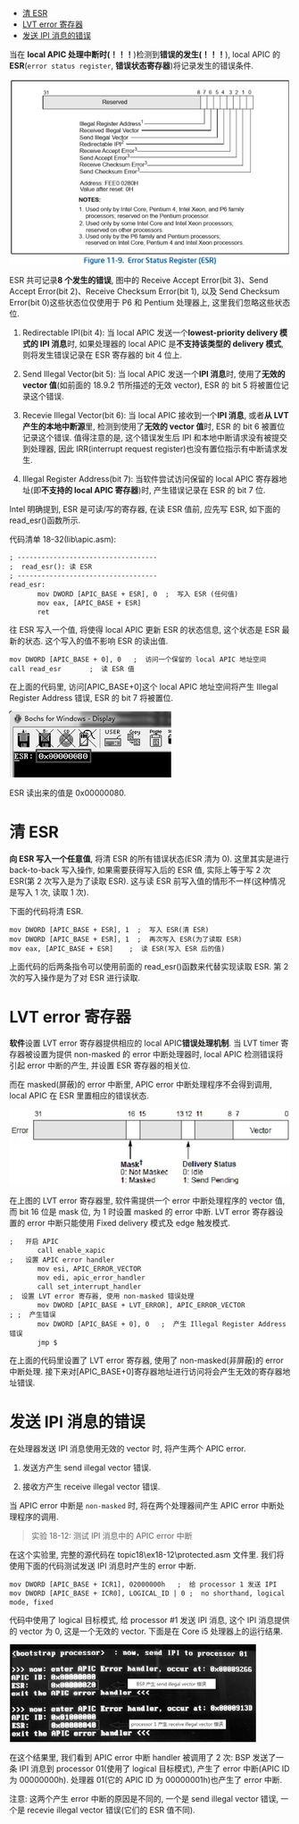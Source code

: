 
<!-- @import "[TOC]" {cmd="toc" depthFrom=1 depthTo=6 orderedList=false} -->

<!-- code_chunk_output -->

- [清 ESR](#清-esr)
- [LVT error 寄存器](#lvt-error-寄存器)
- [发送 IPI 消息的错误](#发送-ipi-消息的错误)

<!-- /code_chunk_output -->

当在 **local APIC 处理中断时(！！！**)检测到**错误的发生(！！！**), local APIC 的 **ESR**(`error status register`, **错误状态寄存器**)将记录发生的错误条件.

![2024-09-11-11-36-58.png](./images/2024-09-11-11-36-58.png)

ESR 共可记录**8 个发生的错误**, 图中的 Receive Accept Error(bit 3)、Send Accept Error(bit 2)、Receive Checksum Error(bit 1), 以及 Send Checksum Error(bit 0)这些状态位仅使用于 P6 和 Pentium 处理器上, 这里我们忽略这些状态位.

1) Redirectable IPI(bit 4): 当 local APIC 发送一个**lowest\-priority delivery 模式的 IPI 消息**时, 如果处理器的 local APIC 是**不支持该类型的 delivery 模式**, 则将发生错误记录在 ESR 寄存器的 bit 4 位上.

2) Send Illegal Vector(bit 5): 当 local APIC 发送一个**IPI 消息**时, 使用了**无效的 vector 值**(如前面的 18.9.2 节所描述的无效 vector), ESR 的 bit 5 将被置位记录这个错误.

3) Recevie Illegal Vector(bit 6): 当 local APIC 接收到一个**IPI 消息**, 或者**从 LVT 产生的本地中断源**里, 检测到使用了**无效的 vector 值**时, ESR 的 bit 6 被置位记录这个错误. 值得注意的是, 这个错误发生后 IPI 和本地中断请求没有被提交到处理器, 因此 IRR(interrupt request register)也没有置位指示有中断请求发生.

4) Illegal Register Address(bit 7): 当软件尝试访问保留的 local APIC 寄存器地址(即**不支持的 local APIC 寄存器**)时, 产生错误记录在 ESR 的 bit 7 位.

Intel 明确提到, ESR 是可读/写的寄存器, 在读 ESR 值前, 应先写 ESR, 如下面的 read\_esr()函数所示.

代码清单 18-32(lib\apic.asm):
```x86asm
; -----------------------------------
;  read_esr(): 读 ESR
; -----------------------------------
read_esr:
       mov DWORD [APIC_BASE + ESR], 0  ;  写入 ESR (任何值)
       mov eax, [APIC_BASE + ESR]
       ret
```

往 ESR 写入一个值, 将使得 local APIC 更新 ESR 的状态信息, 这个状态是 ESR 最新的状态. 这个写入的值不影响 ESR 的读出值.

```x86asm
mov DWORD [APIC_BASE + 0], 0   ;  访问一个保留的 local APIC 地址空间
call read_esr       ;  读 ESR 值
```

在上面的代码里, 访问[APIC_BASE+0]这个 local APIC 地址空间将产生 Illegal Register Address 错误, ESR 的 bit 7 将被置位.

![config](./images/66.png)

ESR 读出来的值是 0x00000080.

# 清 ESR

**向 ESR 写入一个任意值**, 将清 ESR 的所有错误状态(ESR 清为 0). 这里其实是进行 back\-to\-back 写入操作, 如果需要获得写入后的 ESR 值, 实际上等于写 2 次 ESR(第 2 次写入是为了读取 ESR). 这与读 ESR 前写入值的情形不一样(这种情况是写入 1 次, 读取 1 次).

下面的代码将清 ESR.

```x86asm
mov DWORD [APIC_BASE + ESR], 1  ;  写入 ESR(清 ESR)
mov DWORD [APIC_BASE + ESR], 1  ;  再次写入 ESR(为了读取 ESR)
mov eax, [APIC_BASE + ESR]    ;  读 ESR(写入 ESR 后的值)
```

上面代码的后两条指令可以使用前面的 read_esr()函数来代替实现读取 ESR. 第 2 次的写入操作是为了对 ESR 进行读取.

# LVT error 寄存器

**软件**设置 LVT error 寄存器提供相应的 local APIC**错误处理机制**. 当 LVT timer 寄存器被设置为提供 non\-masked 的 error 中断处理器时, local APIC 检测错误将引起 error 中断的产生, 并设置 ESR 寄存器的相关位.

而在 masked(屏蔽)的 error 中断里, APIC error 中断处理程序不会得到调用, local APIC 在 ESR 里置相应的错误状态.

![config](./images/67.png)

在上图的 LVT error 寄存器里, 软件需提供一个 error 中断处理程序的 vector 值, 而 bit 16 位是 mask 位, 为 1 时设置 masked 的 error 中断. LVT error 寄存器设置的 error 中断只能使用 Fixed delivery 模式及 edge 触发模式.

```x86asm
;   开启 APIC
       call enable_xapic
;   设置 APIC error handler
       mov esi, APIC_ERROR_VECTOR
       mov edi, apic_error_handler
       call set_interrupt_handler
;  设置 LVT error 寄存器, 使用 non-masked 错误处理
       mov DWORD [APIC_BASE + LVT_ERROR], APIC_ERROR_VECTOR
; ;  产生错误
       mov DWORD [APIC_BASE + 0], 0   ;  产生 Illegal Register Address 错误
       jmp $
```

在上面的代码里设置了 LVT error 寄存器, 使用了 non-masked(非屏蔽)的 error 中断处理. 接下来对[APIC_BASE+0]寄存器地址进行访问将会产生无效的寄存器地址错误.

# 发送 IPI 消息的错误

在处理器发送 IPI 消息使用无效的 vector 时, 将产生两个 APIC error.

1) 发送方产生 send illegal vector 错误.

2) 接收方产生 receive illegal vector 错误.

当 APIC error 中断是 `non-masked` 时, 将在两个处理器间产生 APIC error 中断处理程序的调用.

>实验 18-12: 测试 IPI 消息中的 APIC error 中断

在这个实验里, 完整的源代码在 topic18\ex18-12\protected.asm 文件里. 我们将使用下面的代码测试发送 IPI 消息时产生的 error 中断.

```x86asm
mov DWORD [APIC_BASE + ICR1], 02000000h   ;  给 processor 1 发送 IPI
mov DWORD [APIC_BASE + ICR0], LOGICAL_ID | 0 ;  no shorthand, logical mode, fixed
```

代码中使用了 logical 目标模式, 给 processor #1 发送 IPI 消息, 这个 IPI 消息提供的 vector 为 0, 这是一个无效的 vector. 下面是在 Core i5 处理器上的运行结果.

![config](./images/68.png)

在这个结果里, 我们看到 APIC error 中断 handler 被调用了 2 次: BSP 发送了一条 IPI 消息到 processor 01(使用了 logical 目标模式), 产生了 error 中断(APIC ID 为 00000000h). 处理器 01(它的 APIC ID 为 00000001h)也产生了 error 中断.

注意: 这两个产生 error 中断的原因是不同的, 一个是 send illegal vector 错误, 一个是 recevie illegal vector 错误(它们的 ESR 值不同).